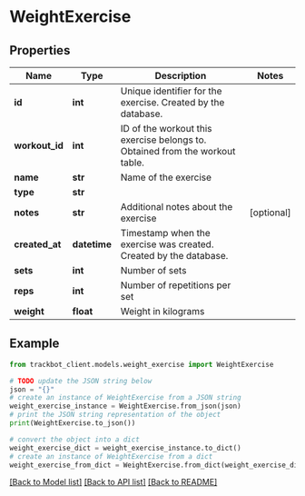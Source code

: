 # WeightExercise


## Properties

Name | Type | Description | Notes
------------ | ------------- | ------------- | -------------
**id** | **int** | Unique identifier for the exercise. Created by the database. | 
**workout_id** | **int** | ID of the workout this exercise belongs to. Obtained from the workout table. | 
**name** | **str** | Name of the exercise | 
**type** | **str** |  | 
**notes** | **str** | Additional notes about the exercise | [optional] 
**created_at** | **datetime** | Timestamp when the exercise was created. Created by the database. | 
**sets** | **int** | Number of sets | 
**reps** | **int** | Number of repetitions per set | 
**weight** | **float** | Weight in kilograms | 

## Example

```python
from trackbot_client.models.weight_exercise import WeightExercise

# TODO update the JSON string below
json = "{}"
# create an instance of WeightExercise from a JSON string
weight_exercise_instance = WeightExercise.from_json(json)
# print the JSON string representation of the object
print(WeightExercise.to_json())

# convert the object into a dict
weight_exercise_dict = weight_exercise_instance.to_dict()
# create an instance of WeightExercise from a dict
weight_exercise_from_dict = WeightExercise.from_dict(weight_exercise_dict)
```
[[Back to Model list]](../README.md#documentation-for-models) [[Back to API list]](../README.md#documentation-for-api-endpoints) [[Back to README]](../README.md)



